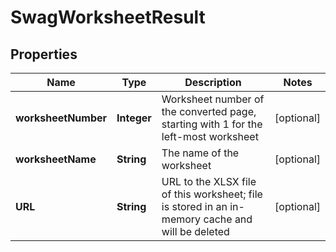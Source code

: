 
# SwagWorksheetResult

## Properties
Name | Type | Description | Notes
------------ | ------------- | ------------- | -------------
**worksheetNumber** | **Integer** | Worksheet number of the converted page, starting with 1 for the left-most worksheet |  [optional]
**worksheetName** | **String** | The name of the worksheet |  [optional]
**URL** | **String** | URL to the XLSX file of this worksheet; file is stored in an in-memory cache and will be deleted |  [optional]



